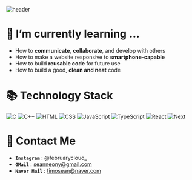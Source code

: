 ![header](https://capsule-render.vercel.app/api?type=soft&color=gradient&height=150&section=header&text=Hi,%20I%20am%20Seungwoo✋&fontSize=50&animation=fadeIn&customColorList=1)

# 🔭 I’m currently learning ...
- How to **communicate**, **collaborate**, and develop with others
- How to make a website responsive to **smartphone-capable**
- How to build **reusable code** for future use
- How to build a good, **clean and neat** code

# 📚 Technology Stack
<span>
<img alt="C" src="https://img.shields.io/badge/C-A8B9CC?style=for-the-badge&logo=C&logoColor=white" />
</span>
<span>
<img alt="C++" src="https://img.shields.io/badge/C++-00599C?style=for-the-badge&logo=c%2B%2B&logoColor=white" />
</span>
<span>
<img alt="HTML" src="https://img.shields.io/badge/HTML5-E34F26?style=for-the-badge&logo=HTML5&logoColor=white" />
</span>
<span>
<img alt="CSS" src="https://img.shields.io/badge/CSS3-1572B6?style=for-the-badge&logo=CSS3&logoColor=white" />
</span>
<span>
<img alt="JavaScript" src="https://img.shields.io/badge/JavaScript-F7DF1E?style=for-the-badge&logo=JavaScript&logoColor=white" />
</span>
<span>
<img alt="TypeScript" src="https://img.shields.io/badge/TypeScript-3178C6?style=for-the-badge&logo=TypeScript&logoColor=white" />
</span>
<span>
<img alt="React" src="https://img.shields.io/badge/REACT-61DAFB?style=for-the-badge&logo=React&logoColor=white" />
</span>
<span>
<img alt="Next" src="https://img.shields.io/badge/Next.js-000000?style=for-the-badge&logo=Next.js&logoColor=white" />
</span>

# 📱 Contact Me
- **`Instagram`** : @februarycloud_
- **`GMail`** : seanneony@gmail.com
- **`Naver Mail`** : timosean@naver.com


<!--
**timosean/timosean** is a ✨ _special_ ✨ repository because its `README.md` (this file) appears on your GitHub profile.

Here are some ideas to get you started:

- 🔭 I’m currently working on ...
- 🌱 I’m currently learning ...
- 👯 I’m looking to collaborate on ...
- 🤔 I’m looking for help with ...
- 💬 Ask me about ...
- 📫 How to reach me: ...
- 😄 Pronouns: ...
- ⚡ Fun fact: ...
-->
